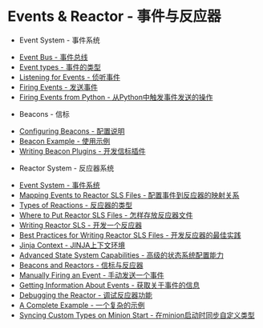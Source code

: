 # Events & Reactor - 事件与反应器

+ Event System - 事件系统
 - [Event Bus - 事件总线](https://github.com/watermelonbig/SaltStack-Chinese-ManualBook/blob/master/chapter10/10-1.Event-System.md#Event-Bus---事件总线)
 - [Event types - 事件的类型](https://github.com/watermelonbig/SaltStack-Chinese-ManualBook/blob/master/chapter10/10-1.Event-System.md#Event-types---事件的类型)
 - [Listening for Events - 侦听事件](https://github.com/watermelonbig/SaltStack-Chinese-ManualBook/blob/master/chapter10/10-1.Event-System.md#Listening-for-Events---侦听事件)
 - [Firing Events - 发送事件](https://github.com/watermelonbig/SaltStack-Chinese-ManualBook/blob/master/chapter10/10-1.Event-System.md#Firing-Events---发送事件)
 - [Firing Events from Python - 从Python中触发事件发送的操作](https://github.com/watermelonbig/SaltStack-Chinese-ManualBook/blob/master/chapter10/10-1.Event-System.md#Firing-Events-from-Python---从Python中触发事件发送的操作)
+ Beacons - 信标
 - [Configuring Beacons - 配置说明](https://github.com/watermelonbig/SaltStack-Chinese-ManualBook/blob/master/chapter10/10-3.Salt-Beacons.md#Configuring-Beacons---配置说明)
 - [Beacon Example - 使用示例](https://github.com/watermelonbig/SaltStack-Chinese-ManualBook/blob/master/chapter10/10-3.Salt-Beacons.md#Beacon-Example---信标功能的使用示例)
 - [Writing Beacon Plugins - 开发信标插件](https://github.com/watermelonbig/SaltStack-Chinese-ManualBook/blob/master/chapter10/10-3.Salt-Beacons.md#Writing-Beacon-Plugins---开发信标插件)
+ Reactor System - 反应器系统
 - [Event System - 事件系统](https://github.com/watermelonbig/SaltStack-Chinese-ManualBook/blob/master/chapter10/10-4.Salt-Reactor-System.md#Event-System---事件系统)
 - [Mapping Events to Reactor SLS Files - 配置事件到反应器的映射关系](https://github.com/watermelonbig/SaltStack-Chinese-ManualBook/blob/master/chapter10/10-4.Salt-Reactor-System.md#Mapping-Events-to-Reactor-SLS-Files---配置事件到反应器的映射关系)
 - [Types of Reactions - 反应器的类型](https://github.com/watermelonbig/SaltStack-Chinese-ManualBook/blob/master/chapter10/10-4.Salt-Reactor-System.md#Types-of-Reactions---反应器的类型)
 - [Where to Put Reactor SLS Files - 怎样存放反应器文件](https://github.com/watermelonbig/SaltStack-Chinese-ManualBook/blob/master/chapter10/10-4.Salt-Reactor-System.md#Where-to-Put-Reactor-SLS-Files---怎样存放反应器文件)
 - [Writing Reactor SLS - 开发一个反应器](https://github.com/watermelonbig/SaltStack-Chinese-ManualBook/blob/master/chapter10/10-4.Salt-Reactor-System.md#Writing-Reactor-SLS---开发一个反应器)
 - [Best Practices for Writing Reactor SLS Files - 开发反应器的最佳实践](https://github.com/watermelonbig/SaltStack-Chinese-ManualBook/blob/master/chapter10/10-4.Salt-Reactor-System.md#Best-Practices-for-Writing-Reactor-SLS-Files---开发反应器的最佳实践)
 - [Jinja Context - JINJA上下文环境](https://github.com/watermelonbig/SaltStack-Chinese-ManualBook/blob/master/chapter10/10-4.Salt-Reactor-System.md#Jinja-Context---JINJA上下文环境)
 - [Advanced State System Capabilities - 高级的状态系统配置能力](https://github.com/watermelonbig/SaltStack-Chinese-ManualBook/blob/master/chapter10/10-4.Salt-Reactor-System.md#Advanced-State-System-Capabilities---高级的状态系统配置能力)
 - [Beacons and Reactors - 信标与反应器](https://github.com/watermelonbig/SaltStack-Chinese-ManualBook/blob/master/chapter10/10-4.Salt-Reactor-System.md#Beacons-and-Reactors---信标与反应器)
 - [Manually Firing an Event - 手动发送一个事件](https://github.com/watermelonbig/SaltStack-Chinese-ManualBook/blob/master/chapter10/10-4.Salt-Reactor-System.md#Manually-Firing-an-Event---手动发送一个事件)
 - [Getting Information About Events - 获取关于事件的信息](https://github.com/watermelonbig/SaltStack-Chinese-ManualBook/blob/master/chapter10/10-4.Salt-Reactor-System.md#Getting-Information-About-Events---获取关于事件的信息)
 - [Debugging the Reactor - 调试反应器功能](https://github.com/watermelonbig/SaltStack-Chinese-ManualBook/blob/master/chapter10/10-4.Salt-Reactor-System.md#Debugging-the-Reactor---调试反应器功能)
 - [A Complete Example - 一个复杂的示例](https://github.com/watermelonbig/SaltStack-Chinese-ManualBook/blob/master/chapter10/10-4.Salt-Reactor-System.md#A-Complete-Example---一个复杂的示例)
 - [Syncing Custom Types on Minion Start - 在minion启动时同步自定义类型](https://github.com/watermelonbig/SaltStack-Chinese-ManualBook/blob/master/chapter10/10-4.Salt-Reactor-System.md#Syncing-Custom-Types-on-Minion-Start---在minion启动时同步自定义类型)
